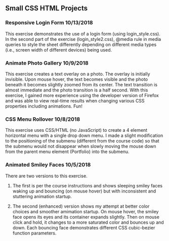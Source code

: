 ## Small CSS HTML Projects

### Responsive Login Form 10/13/2018
This exercise demonstrates the use of a login form (using login_style.css).  In the second part of the exercise (login_style2.css), @media rule in media queries to style the sheet differently depending on different media types (i.e., screen width of different devices) being used.

### Animate Photo Gallery 10/9/2018
This exercise creates a text overlay on a photo.  The overlay is initially invisible.  Upon mouse hover, the text becomes visible and the photo beneath it becomes slightly zoomed from its center. The text transition is almost immediate and the photo transition is a half second.  With this exercise, I gained more experience using the developer version of Firefox and was able to view real-time results when changing various CSS properties including animations.  Fun!

### CSS Menu Rollover 10/8/2018
This exercise uses CSS/HTML (no JavaScript) to create a 4 element horizontal menu with a single drop down menu.  I made a slight modification to the positioning of the submenu (different from the course code) so that the submenu would not disappear when slowly moving the mouse down from the parent menu element (Portfolio) into the submenu.

### Animated Smiley Faces 10/5/2018
There are two versions to this exercise.  
1. The first is per the course instructions and shows sleeping smiley faces waking up and bouncing (on mouse hover) but with inconsistent and stuttering animation startup. 

2. The second (enhanced) version shows my attempt at better color choices and smoother amimation startup. On mouse hover, the 
smiley face opens its eyes and its container expands slightly.  Then on mouse click and hold, it changes to a more saturated color 
and bounces up and down.  Each bouncing face demonstrates different CSS cubic-bezier function parameters.
